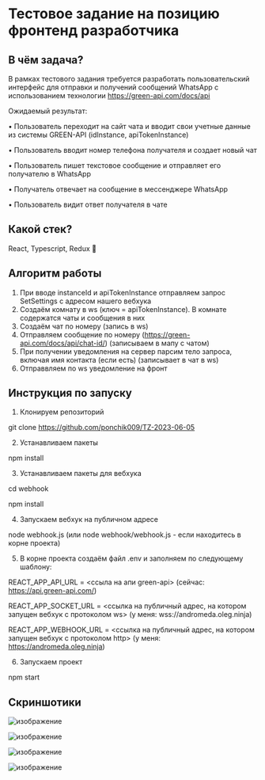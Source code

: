 # Тестовое задание на позицию фронтенд разработчика

## В чём задача?

В рамках тестового задания требуется разработать пользовательский интерфейс для
отправки и получений сообщений WhatsApp с использованием технологии https://green-api.com/docs/api

Ожидаемый результат:

• Пользователь переходит на сайт чата и вводит свои учетные данные из
системы GREEN-API (idInstance, apiTokenInstance)

• Пользователь вводит номер телефона получателя и создает новый чат

• Пользователь пишет текстовое сообщение и отправляет его получателю в
WhatsApp

• Получатель отвечает на сообщение в мессенджере WhatsApp

• Пользователь видит ответ получателя в чате

## Какой стек?
React, Typescript, Redux 🙂

## Алгоритм работы
1. При вводе instanceId и apiTokenInstance отправляем запрос SetSettings с адресом нашего вебхука
2. Создаём комнату в ws (ключ = apiTokenInstance). В комнате содержатся чаты и сообщения в них
2. Создаём чат по номеру (запись в ws)
3. Отправляем сообщение по номеру (https://green-api.com/docs/api/chat-id/) (записываем в мапу с чатом)
4. При получении уведомления на сервер парсим тело запроса, включая имя контакта (если есть) (записывает в чат в ws)
5. Отправвляем по ws уведомление на фронт

## Инструкция по запуску
1. Клонируем репозиторий

git clone https://github.com/ponchik009/TZ-2023-06-05

2. Устанавливаем пакеты

npm install

3. Устанавливаем пакеты для вебхука

cd webhook

npm install

4. Запускаем вебхук на публичном адресе

node webhook.js (или node webhook/webhook.js - если находитесь в корне проекта)

5. В корне проекта создаём файл .env и заполняем по следующему шаблону:

REACT_APP_API_URL = <ссыла на апи green-api> (сейчас: https://api.green-api.com/)

REACT_APP_SOCKET_URL = <ссылка на публичный адрес, на котором запущен вебхук с протоколом ws> (у меня: wss://andromeda.oleg.ninja)

REACT_APP_WEBHOOK_URL = <ссылка на публичный адрес, на котором запущен вебхук с протоколом http> (у меня: https://andromeda.oleg.ninja)

6. Запускаем проект

npm start

## Скриншотики

![изображение](https://github.com/ponchik009/TZ-2023-06-05/assets/98012969/5d16bf88-1292-4b14-8b26-4e3b1dfab275)

![изображение](https://github.com/ponchik009/TZ-2023-06-05/assets/98012969/9ddd334f-c709-42a1-86de-58502c8245ab)

![изображение](https://github.com/ponchik009/TZ-2023-06-05/assets/98012969/bb9a02bd-ecfc-4947-b708-605341a9f32e)

![изображение](https://github.com/ponchik009/TZ-2023-06-05/assets/98012969/edb5616e-e75b-4f3b-8209-70c1659e3f6e)

